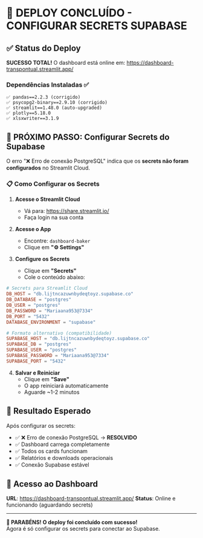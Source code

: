 # 🎉 DEPLOY CONCLUÍDO - CONFIGURAR SECRETS SUPABASE

## ✅ Status do Deploy
**SUCESSO TOTAL!** O dashboard está online em: https://dashboard-transpontual.streamlit.app/

### Dependências Instaladas ✅
```
✅ pandas==2.2.3 (corrigido)
✅ psycopg2-binary==2.9.10 (corrigido)  
✅ streamlit==1.48.0 (auto-upgraded)
✅ plotly==5.18.0
✅ xlsxwriter==3.1.9
```

## 🔧 PRÓXIMO PASSO: Configurar Secrets do Supabase

O erro "❌ Erro de conexão PostgreSQL" indica que os **secrets não foram configurados** no Streamlit Cloud.

### 📋 Como Configurar os Secrets

1. **Acesse o Streamlit Cloud**
   - Vá para: https://share.streamlit.io/
   - Faça login na sua conta

2. **Acesse o App**
   - Encontre: `dashboard-baker`
   - Clique em **"⚙️ Settings"**

3. **Configure os Secrets**
   - Clique em **"Secrets"** 
   - Cole o conteúdo abaixo:

```toml
# Secrets para Streamlit Cloud
DB_HOST = "db.lijtncazuwnbydeqtoyz.supabase.co"
DB_DATABASE = "postgres"
DB_USER = "postgres"
DB_PASSWORD = "Mariaana953@7334"
DB_PORT = "5432"
DATABASE_ENVIRONMENT = "supabase"

# Formato alternativo (compatibilidade)
SUPABASE_HOST = "db.lijtncazuwnbydeqtoyz.supabase.co"
SUPABASE_DB = "postgres"  
SUPABASE_USER = "postgres"
SUPABASE_PASSWORD = "Mariaana953@7334"
SUPABASE_PORT = "5432"
```

4. **Salvar e Reiniciar**
   - Clique em **"Save"**
   - O app reiniciará automaticamente
   - Aguarde ~1-2 minutos

## 🎯 Resultado Esperado

Após configurar os secrets:
- ✅ ❌ Erro de conexão PostgreSQL → **RESOLVIDO**
- ✅ Dashboard carrega completamente
- ✅ Todos os cards funcionam
- ✅ Relatórios e downloads operacionais
- ✅ Conexão Supabase estável

## 📱 Acesso ao Dashboard

**URL**: https://dashboard-transpontual.streamlit.app/
**Status**: Online e funcionando (aguardando secrets)

---
**🎉 PARABÉNS! O deploy foi concluído com sucesso!**  
Agora é só configurar os secrets para conectar ao Supabase.
